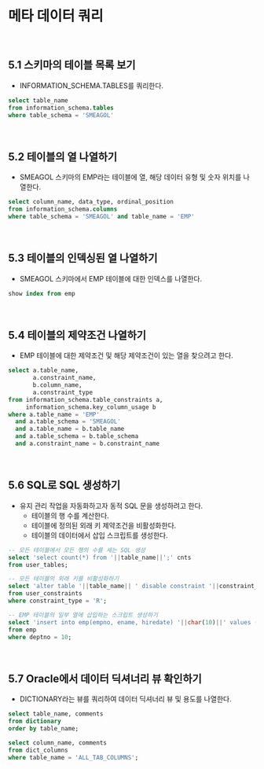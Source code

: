 # 메타 데이터 쿼리

<br>

## 5.1 스키마의 테이블 목록 보기
- INFORMATION_SCHEMA.TABLES를 쿼리한다.

```sql
select table_name
from information_schema.tables
where table_schema = 'SMEAGOL'
```

<br>

## 5.2 테이블의 열 나열하기
- SMEAGOL 스키마의 EMP라는 테이블에 열, 해당 데이터 유형 및 숫자 위치를 나열한다.

```sql
select column_name, data_type, ordinal_position
from information_schema.columns
where table_schema = 'SMEAGOL' and table_name = 'EMP'
```

<br>

## 5.3 테이블의 인덱싱된 열 나열하기
- SMEAGOL 스키마에서 EMP 테이블에 대한 인덱스를 나열한다.

```sql
show index from emp
```

<br>

## 5.4 테이블의 제약조건 나열하기
- EMP 테이블에 대한 제약조건 및 해당 제약조건이 있는 열을 찾으려고 한다.

```sql
select a.table_name,
       a.constraint_name,
       b.column_name,
       a.constraint_type
from information_schema.table_constraints a,
     information_schema.key_column_usage b
where a.table_name = 'EMP'
  and a.table_schema = 'SMEAGOL'
  and a.table_name = b.table_name
  and a.table_schema = b.table_schema
  and a.constraint_name = b.constraint_name
```

<br>

## 5.6 SQL로 SQL 생성하기
- 유지 관리 작업을 자동화하고자 동적 SQL 문을 생성하려고 한다.
  - 테이블의 행 수를 계산한다.
  - 테이블에 정의된 외래 키 제약조건을 비활성화한다.
  - 테이블의 데이터에서 삽입 스크립트를 생성한다.
 

```sql
-- 모든 테이블에서 모든 행의 수를 세는 SQL 생성
select 'select count(*) from '||table_name||';' cnts
from user_tables;
```
```sql
-- 모든 테이블의 외래 키를 비활성화하기
select 'alter table '||table_name|| ' disable constraint '||constraint_name||';' cons
from user_constraints
where constraint_type = 'R';
```
```sql
-- EMP 테이블의 일부 열에 삽입하는 스크립트 생성하기
select 'insert into emp(empno, ename, hiredate) '||char(10)||' values ('||empno||', '||''''||ename||''', to_date('||''''||hiredate||''') );' inserts
from emp
where deptno = 10;
```

<br>

## 5.7 Oracle에서 데이터 딕셔너리 뷰 확인하기
- DICTIONARY라는 뷰를 쿼리하여 데이터 딕셔너리 뷰 및 용도를 나열한다.

```sql
select table_name, comments
from dictionary
order by table_name;
```
```sql
select column_name, comments
from dict_columns
where table_name = 'ALL_TAB_COLUMNS';
```
